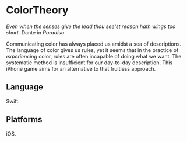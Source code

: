 # ColorTheory

*Even when the senses give the lead thou see'st reason hath wings too short.*
Dante in *Paradiso*


Communicating color has always placed us amidst a sea of descriptions. The language of color gives us rules, yet it seems that in the practice of *experiencing* color, rules are often incapable of doing what we want. The systematic method is insufficient for our day-to-day description. This iPhone game aims for an alternative to that fruitless approach. 



## Language

Swift.

## Platforms

iOS.

